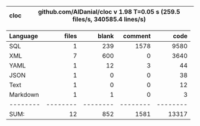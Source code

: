 cloc|github.com/AlDanial/cloc v 1.98  T=0.05 s (259.5 files/s, 340585.4 lines/s)
--- | ---

Language|files|blank|comment|code
:-------|-------:|-------:|-------:|-------:
SQL|1|239|1578|9580
XML|7|600|0|3640
YAML|1|12|3|44
JSON|1|0|0|38
Text|1|0|0|12
Markdown|1|1|0|3
--------|--------|--------|--------|--------
SUM:|12|852|1581|13317
